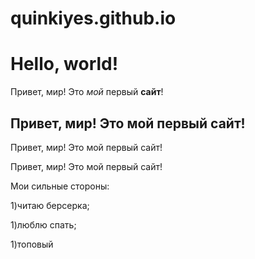 # quinkiyes.github.io

# Hello, world!

Привет, мир! Это *мой* первый __сайт__!

## Привет, мир! Это мой первый сайт!

Привет, мир! Это мой первый сайт!

Привет, мир! Это мой первый сайт!

Мои сильные стороны:

1)читаю берсерка;

1)люблю спать;

1)топовый
